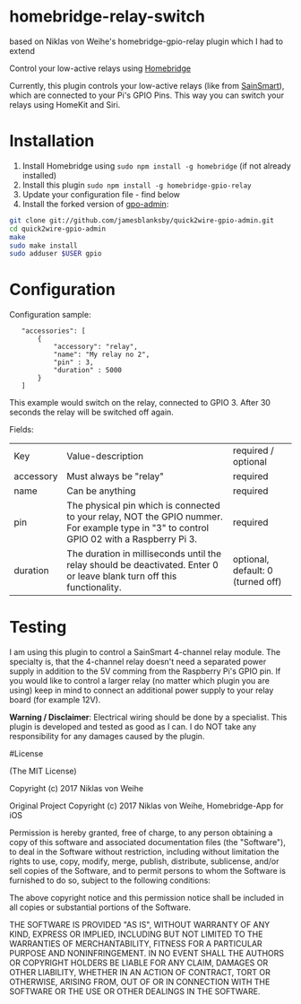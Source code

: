 # homebridge-relay-switch
based on Niklas von Weihe's homebridge-gpio-relay plugin which I had to extend

Control your low-active relays using [Homebridge](https://github.com/nfarina/homebridge)

Currently, this plugin controls your low-active relays (like from [SainSmart](https://www.sainsmart.com/relay-1/relays.html)), which are connected to your Pi's GPIO Pins. This way you can switch your relays using HomeKit and Siri.

# Installation
1.	Install Homebridge using `sudo npm install -g homebridge` (if not already installed)
2.	Install this plugin `sudo npm install -g homebridge-gpio-relay`
3.	Update your configuration file - find below
4.	Install the forked version of [gpo-admin](https://github.com/quick2wire/quick2wire-gpio-admin):


```bash
git clone git://github.com/jamesblanksby/quick2wire-gpio-admin.git
cd quick2wire-gpio-admin
make
sudo make install
sudo adduser $USER gpio
```

# Configuration

Configuration sample:

 ```
	"accessories": [
		{
			"accessory": "relay",
			"name": "My relay no 2",
			"pin" : 3,
			"duration" : 5000
		}
	]
```
This example would switch on the relay, connected to GPIO 3. After 30 seconds the relay will be switched off again.

Fields: 

<table>
    <tr>
        <td>Key</td>
        <td>Value-description</td>
		<td>required / optional</td>
    </tr>
	<tr>
        <td>accessory</td>
        <td>Must always be "relay"</td>
		<td>required</td>
    </tr>
    <tr>
        <td>name</td>
        <td>Can be anything</td>
		<td>required</td>
    </tr>
	<tr>
        <td>pin</td>
        <td>The physical pin which is connected to your relay, NOT the GPIO nummer. For example type in "3" to control GPIO 02 with a Raspberry Pi 3.</td>
		<td>required</td>
    </tr>
	<tr>
        <td>duration</td>
        <td>The duration in milliseconds until the relay should be deactivated. Enter 0 or leave blank turn off this functionality.</td>
		<td>optional, default: 0 (turned off)</td>
    </tr>
</table>

# Testing

I am using this plugin to control a SainSmart 4-channel relay module. The specialty is, that the 4-channel relay doesn't need a separated power supply in addition to the 5V comming from the Raspberry Pi's GPIO pin. If you would like to control a larger relay (no matter which plugin you are using) keep in mind to connect an additional power supply to your relay board (for example 12V).

**Warning / Disclaimer**: Electrical wiring should be done by a specialist. This plugin is developed and tested as good as I can. I do NOT take any responsibility for any damages caused by the plugin.

#License

(The MIT License)

Copyright (c) 2017 Niklas von Weihe

Original Project Copyright (c) 2017 Niklas von Weihe, Homebridge-App for iOS

Permission is hereby granted, free of charge, to any person obtaining a copy of this software and associated documentation files (the "Software"), to deal in the Software without restriction, including without limitation the rights to use, copy, modify, merge, publish, distribute, sublicense, and/or sell copies of the Software, and to permit persons to whom the Software is furnished to do so, subject to the following conditions:

The above copyright notice and this permission notice shall be included in all copies or substantial portions of the Software.

THE SOFTWARE IS PROVIDED "AS IS", WITHOUT WARRANTY OF ANY KIND, EXPRESS OR IMPLIED, INCLUDING BUT NOT LIMITED TO THE WARRANTIES OF MERCHANTABILITY, FITNESS FOR A PARTICULAR PURPOSE AND NONINFRINGEMENT. IN NO EVENT SHALL THE AUTHORS OR COPYRIGHT HOLDERS BE LIABLE FOR ANY CLAIM, DAMAGES OR OTHER LIABILITY, WHETHER IN AN ACTION OF CONTRACT, TORT OR OTHERWISE, ARISING FROM, OUT OF OR IN CONNECTION WITH THE SOFTWARE OR THE USE OR OTHER DEALINGS IN THE SOFTWARE.
